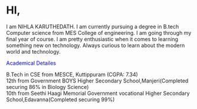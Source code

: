   # HI,
  I am NIHLA KARUTHEDATH. I am currently pursuing a degree in B.tech Computer science from MES College of engineering. I am going through   my final year of course. I am pretty enthusiastic when it comes to learning something new on technology. Always curious to learn about     the modern world and technology.



  <font color="#0000FF"> Academical Detailes</font>
  
  B.Tech in CSE from MESCE, Kuttippuram
  (CGPA: 7.34)
  <br>
  12th from  Government BOYS Higher Secondary School,Manjeri(Completed securing 86% in Biology Science)
  </br>
  10th from Seethi Haagi     Memorial Government vocational Higher Secondary School,Edavanna(Completed securing 99%)
 
